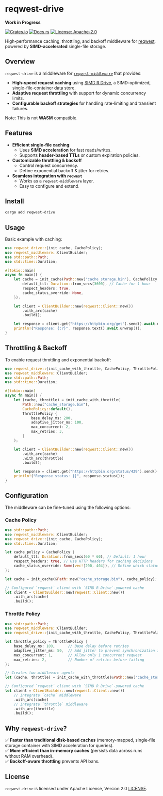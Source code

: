# reqwest-drive

**Work in Progress**

[![Crates.io](https://img.shields.io/crates/v/reqwest-drive.svg)](https://crates.io/crates/reqwest-drive)
[![Docs.rs](https://docs.rs/reqwest-drive/badge.svg)](https://docs.rs/reqwest-drive)
[![License: Apache-2.0](https://img.shields.io/badge/license-Apache--2.0-blue.svg)](LICENSE)

High-performance caching, throttling, and backoff middleware for [reqwest](https://crates.io/crates/reqwest), powered by **SIMD-accelerated** single-file storage.

## Overview

`reqwest-drive` is a middleware for [`reqwest-middleware`](https://crates.io/crates/reqwest-middleware) that provides:
- **High-speed request caching** using [SIMD R Drive](https://crates.io/crates/simd-r-drive), a SIMD-optimized, single-file-container data store.
- **Adaptive request throttling** with support for dynamic concurrency limits.
- **Configurable backoff strategies** for handling rate-limiting and transient failures.

Note: This is not **WASM** compatible.

## Features

- **Efficient single-file caching**  
  - Uses **SIMD acceleration** for fast reads/writes.
  - Supports **header-based TTLs** or custom expiration policies.
- **Customizable throttling & backoff**  
  - Control request concurrency.
  - Define exponential backoff & jitter for retries.
- **Seamless integration with `reqwest`**  
  - Works as a `reqwest-middleware` layer.
  - Easy to configure and extend.

## Install

```sh
cargo add reqwest-drive
```

## Usage

Basic example with caching:
```rust
use reqwest_drive::{init_cache, CachePolicy};
use reqwest_middleware::ClientBuilder;
use std::path::Path;
use std::time::Duration;

#[tokio::main]
async fn main() {
    let cache = init_cache(Path::new("cache_storage.bin"), CachePolicy {
        default_ttl: Duration::from_secs(3600), // Cache for 1 hour
        respect_headers: true,
        cache_status_override: None,
    });

    let client = ClientBuilder::new(reqwest::Client::new())
        .with_arc(cache)
        .build();

    let response = client.get("https://httpbin.org/get").send().await.unwrap();
    println!("Response: {:?}", response.text().await.unwrap());
}
```

## Throttling & Backoff

To enable request throttling and exponential backoff:
```rust
use reqwest_drive::{init_cache_with_throttle, CachePolicy, ThrottlePolicy};
use reqwest_middleware::ClientBuilder;
use std::path::Path;
use std::time::Duration;

#[tokio::main]
async fn main() {
    let (cache, throttle) = init_cache_with_throttle(
        Path::new("cache_storage.bin"),
        CachePolicy::default(),
        ThrottlePolicy {
            base_delay_ms: 200,
            adaptive_jitter_ms: 100,
            max_concurrent: 2,
            max_retries: 3,
        }
    );

    let client = ClientBuilder::new(reqwest::Client::new())
        .with_arc(cache)
        .with_arc(throttle)
        .build();

    let response = client.get("https://httpbin.org/status/429").send().await.unwrap();
    println!("Response status: {}", response.status());
}
```

## Configuration

The middleware can be fine-tuned using the following options:

### Cache Policy

```rust
use std::path::Path;
use reqwest_middleware::ClientBuilder;
use reqwest_drive::{init_cache, CachePolicy};
use std::time::Duration;

let cache_policy = CachePolicy {
    default_ttl: Duration::from_secs(60 * 60), // Default: 1 hour
    respect_headers: true, // Use HTTP headers for caching decisions
    cache_status_override: Some(vec![200, 404]), // Define which status codes are cacheable
};

let cache = init_cache(&Path::new("cache_storage.bin"), cache_policy);

// Configured `reqwest` client with `SIMD R Drive`-powered cache
let client = ClientBuilder::new(reqwest::Client::new())
    .with_arc(cache)
    .build();
```

### Throttle Policy

```rust
use std::path::Path;
use reqwest_middleware::ClientBuilder;
use reqwest_drive::{init_cache_with_throttle, CachePolicy, ThrottlePolicy};

let throttle_policy = ThrottlePolicy {
    base_delay_ms: 100,      // Base delay before retries
    adaptive_jitter_ms: 50,  // Add jitter to prevent synchronization issues
    max_concurrent: 1,       // Allow only 1 concurrent request
    max_retries: 2,          // Number of retries before failing
};

// Creates two middleware agents
let (cache, throttle) = init_cache_with_throttle(&Path::new("cache_storage.bin"), CachePolicy::default(), throttle_policy);

// Configured `reqwest` client with `SIMD R Drive`-powered cache
let client = ClientBuilder::new(reqwest::Client::new())
    // Integrate `cache` middleware
    .with_arc(cache)
    // Integrate `throttle` middleware
    .with_arc(throttle)
    .build();
```

## Why `reqwest-drive`?

✅ **Faster than traditional disk-based caches** (memory-mapped, single-file storage container with SIMD acceleration for queries).  
✅ **More efficient than in-memory caches** (persists data across runs without RAM overhead).  
✅ **Backoff-aware throttling** prevents API bans.  

## License
`reqwest-drive` is licensed under Apache License, Version 2.0 [LICENSE](LICENSE).
